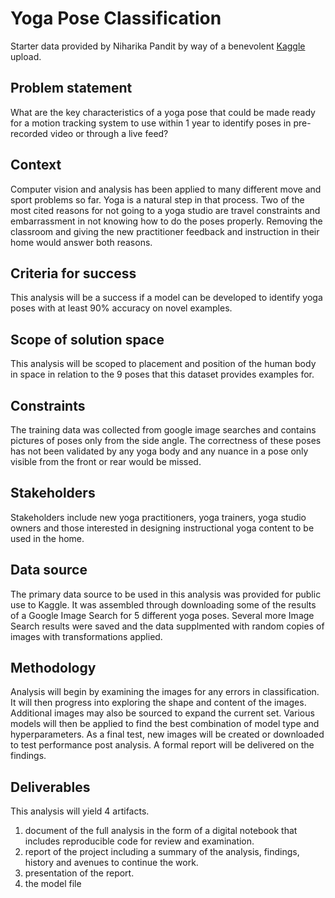 # Yoga Pose Classification
Starter data provided by Niharika Pandit by way of a benevolent [Kaggle](https://www.kaggle.com/datasets/niharika41298/yoga-poses-dataset) upload.  
## Problem statement
What are the key characteristics of a yoga pose that could be made ready for a motion tracking system to use within 1 year to identify poses in pre-recorded video or through a live feed?
## Context
Computer vision and analysis has been applied to many different move and sport problems so far.  Yoga is a natural step in that process.  Two of the most cited reasons for not going to a yoga studio are travel constraints and embarrassment in not knowing how to do the poses properly.  Removing the classroom and giving the new practitioner feedback and instruction in their home would answer both reasons.
## Criteria for success
This analysis will be a success if a model can be developed to identify yoga poses with at least 90% accuracy on novel examples.  
## Scope of solution space
This analysis will be scoped to placement and position of the human body in space in relation to the 9 poses that this dataset provides examples for.
## Constraints
The training data was collected from google image searches and contains pictures of poses only from the side angle.  The correctness of these poses has not been validated by any yoga body and any nuance in a pose only visible from the front or rear would be missed.
## Stakeholders
Stakeholders include new yoga practitioners, yoga trainers, yoga studio owners and those interested in designing instructional yoga content to be used in the home.
## Data source
The primary data source to be used in this analysis was provided for public use to Kaggle.  It was assembled through downloading some of the results of a Google Image Search for 5 different yoga poses.  Several more Image Search results were saved and the data supplmented with random copies of images with transformations applied.
## Methodology
Analysis will begin by examining the images for any errors in classification.  It will then progress into exploring the shape and content of the images.  Additional images may also be sourced to expand the current set.  Various models will then be applied to find the best combination of model type and hyperparameters.  As a final test, new images will be created or downloaded to test performance post analysis.  A formal report will be delivered on the findings.
## Deliverables
This analysis will yield 4 artifacts.
 1. document of the full analysis in the form of a digital notebook that includes reproducible code for review and examination.
 2. report of the project including a summary of the analysis, findings, history and avenues to continue the work.
 3. presentation of the report.
 4. the model file
